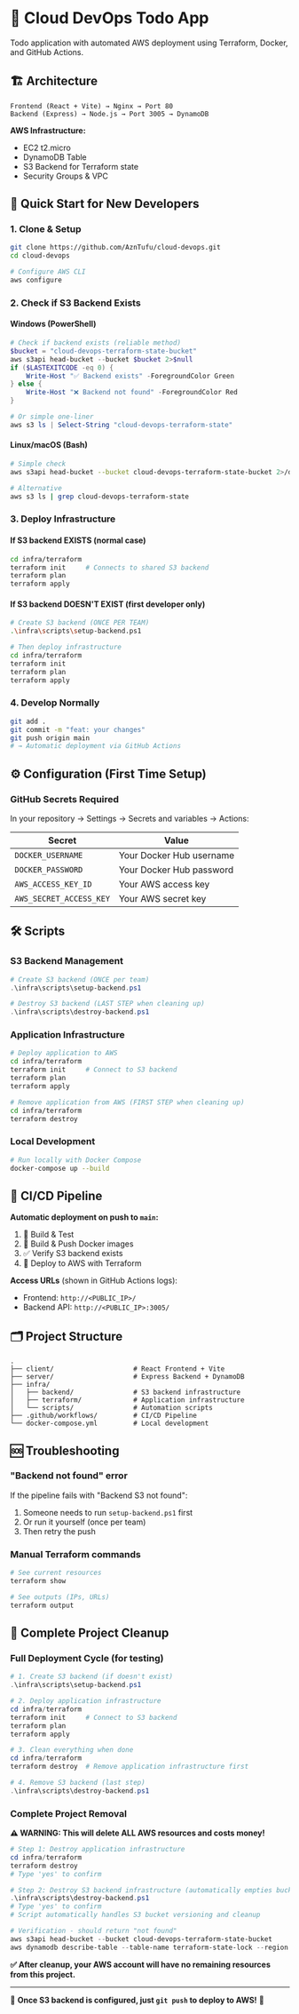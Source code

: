 # 🚀 Cloud DevOps Todo App

Todo application with automated AWS deployment using Terraform, Docker, and GitHub Actions.

## 🏗️ Architecture

```
Frontend (React + Vite) → Nginx → Port 80
Backend (Express) → Node.js → Port 3005 → DynamoDB
```

**AWS Infrastructure:**
- EC2 t2.micro
- DynamoDB Table
- S3 Backend for Terraform state
- Security Groups & VPC

## 🚀 Quick Start for New Developers

### 1. **Clone & Setup**
```bash
git clone https://github.com/AznTufu/cloud-devops.git
cd cloud-devops

# Configure AWS CLI
aws configure
```

### 2. **Check if S3 Backend Exists**

#### Windows (PowerShell)
```powershell
# Check if backend exists (reliable method)
$bucket = "cloud-devops-terraform-state-bucket"
aws s3api head-bucket --bucket $bucket 2>$null
if ($LASTEXITCODE -eq 0) {
    Write-Host "✅ Backend exists" -ForegroundColor Green
} else {
    Write-Host "❌ Backend not found" -ForegroundColor Red
}

# Or simple one-liner
aws s3 ls | Select-String "cloud-devops-terraform-state"
```

#### Linux/macOS (Bash)
```bash
# Simple check
aws s3api head-bucket --bucket cloud-devops-terraform-state-bucket 2>/dev/null && echo "✅ Backend exists" || echo "❌ Backend not found"

# Alternative
aws s3 ls | grep cloud-devops-terraform-state
```

### 3. **Deploy Infrastructure**

#### If S3 backend EXISTS (normal case)
```bash
cd infra/terraform
terraform init     # Connects to shared S3 backend
terraform plan
terraform apply
```

#### If S3 backend DOESN'T EXIST (first developer only)
```bash
# Create S3 backend (ONCE PER TEAM)
.\infra\scripts\setup-backend.ps1

# Then deploy infrastructure
cd infra/terraform
terraform init
terraform plan
terraform apply
```

### 4. **Develop Normally**
```bash
git add .
git commit -m "feat: your changes"
git push origin main
# → Automatic deployment via GitHub Actions
```

## ⚙️ Configuration (First Time Setup)

### GitHub Secrets Required
In your repository → Settings → Secrets and variables → Actions:

| Secret                  | Value                    |
|-------------------------|--------------------------|
| `DOCKER_USERNAME`       | Your Docker Hub username |
| `DOCKER_PASSWORD`       | Your Docker Hub password |
| `AWS_ACCESS_KEY_ID`     | Your AWS access key      |
| `AWS_SECRET_ACCESS_KEY` | Your AWS secret key      |

## 🛠️ Scripts

### S3 Backend Management
```powershell
# Create S3 backend (ONCE per team)
.\infra\scripts\setup-backend.ps1

# Destroy S3 backend (LAST STEP when cleaning up)
.\infra\scripts\destroy-backend.ps1
```

### Application Infrastructure
```bash
# Deploy application to AWS
cd infra/terraform
terraform init     # Connect to S3 backend
terraform plan
terraform apply

# Remove application from AWS (FIRST STEP when cleaning up)  
cd infra/terraform
terraform destroy
```

### Local Development
```bash
# Run locally with Docker Compose
docker-compose up --build
```

## 🔄 CI/CD Pipeline

**Automatic deployment on push to `main`:**
1. 🔨 Build & Test
2. 🐳 Build & Push Docker images
3. ✅ Verify S3 backend exists
4. 🚀 Deploy to AWS with Terraform

**Access URLs** (shown in GitHub Actions logs):
- Frontend: `http://<PUBLIC_IP>/`
- Backend API: `http://<PUBLIC_IP>:3005/`

## 🗂️ Project Structure

```
.
├── client/                    # React Frontend + Vite
├── server/                    # Express Backend + DynamoDB  
├── infra/
│   ├── backend/               # S3 backend infrastructure
│   ├── terraform/             # Application infrastructure
│   └── scripts/               # Automation scripts
├── .github/workflows/         # CI/CD Pipeline
└── docker-compose.yml         # Local development
```

## 🆘 Troubleshooting

### "Backend not found" error
If the pipeline fails with "Backend S3 not found":
1. Someone needs to run `setup-backend.ps1` first
2. Or run it yourself (once per team)
3. Then retry the push

### Manual Terraform commands
```bash
# See current resources
terraform show

# See outputs (IPs, URLs)
terraform output
```

## 🧹 Complete Project Cleanup

### Full Deployment Cycle (for testing)
```powershell
# 1. Create S3 backend (if doesn't exist)
.\infra\scripts\setup-backend.ps1

# 2. Deploy application infrastructure  
cd infra/terraform
terraform init     # Connect to S3 backend
terraform plan
terraform apply

# 3. Clean everything when done
cd infra/terraform
terraform destroy  # Remove application infrastructure first

# 4. Remove S3 backend (last step)
.\infra\scripts\destroy-backend.ps1
```

### Complete Project Removal
**⚠️ WARNING: This will delete ALL AWS resources and costs money!**

```powershell
# Step 1: Destroy application infrastructure
cd infra/terraform
terraform destroy
# Type 'yes' to confirm

# Step 2: Destroy S3 backend infrastructure (automatically empties bucket)
.\infra\scripts\destroy-backend.ps1
# Type 'yes' to confirm
# Script automatically handles S3 bucket versioning and cleanup

# Verification - should return "not found"
aws s3api head-bucket --bucket cloud-devops-terraform-state-bucket
aws dynamodb describe-table --table-name terraform-state-lock --region eu-west-1
```

**✅ After cleanup, your AWS account will have no remaining resources from this project.**

---

🎯 **Once S3 backend is configured, just `git push` to deploy to AWS!** 🚀
